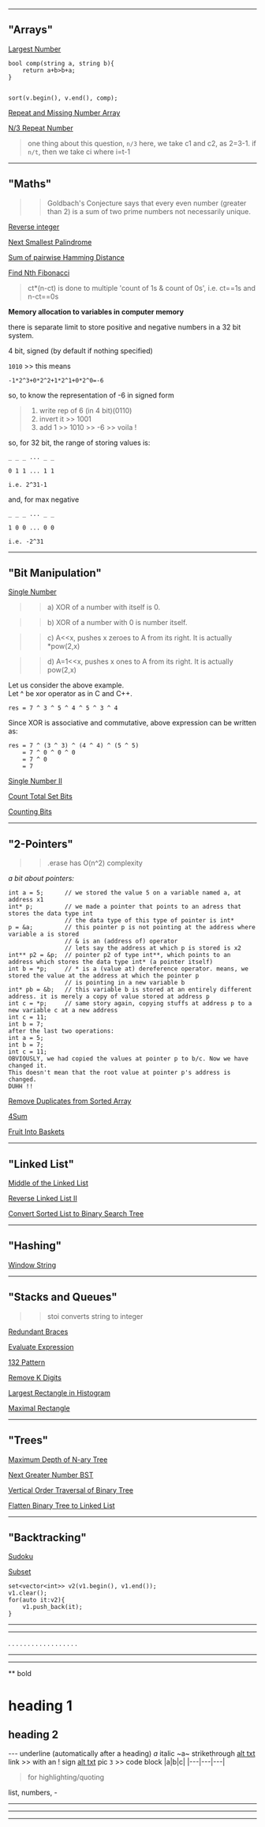 ___

## "Arrays"
[Largest Number](https://www.interviewbit.com/problems/largest-number/ "good one")


```
bool comp(string a, string b){
    return a+b>b+a;
}


sort(v.begin(), v.end(), comp);

```


[Repeat and Missing Number Array](https://www.interviewbit.com/old/problems/repeat-and-missing-number-array/ "Solve by> Normal Sum, Bit-Wise and by Playing with Index")

[N/3 Repeat Number](https://www.interviewbit.com/old/problems/n3-repeat-number/ "A Good Logic")

> one thing about this question, `n/3` here, we take c1 and c2, as 2=3-1.
> if `n/t`, then we take ci where i=t-1
___

## "Maths"

>> Goldbach's Conjecture says that every even number (greater than 2) is a sum of two prime numbers not necessarily unique.

[Reverse integer](https://www.interviewbit.com/problems/reverse-integer/ "the main thing is to handle 32 bit signed integer")

[Next Smallest Palindrome](https://www.interviewbit.com/problems/next-smallest-palindrome/ "very good question")

[Sum of pairwise Hamming Distance](https://www.interviewbit.com/old/problems/sum-of-pairwise-hamming-distance/ "Hamming Distance Sum")

[Find Nth Fibonacci](https://www.interviewbit.com/problems/find-nth-fibonacci/ "really good one, haven't solved yet")

> ct*(n-ct) is done to multiple 'count of 1s & count of 0s', i.e. ct==1s and n-ct==0s

**Memory allocation to variables in computer memory**

there is separate limit to store positive and negative numbers in a 32 bit system.

4 bit, signed (by default if nothing specified)

`1010` >> this means

`-1*2^3+0*2^2+1*2^1+0*2^0=-6`

so, to know the representation of -6 in signed form
>1. write rep of 6 (in 4 bit)(0110)
>2. invert it >> 1001
>3. add 1 >> 1010 >> -6 >> voila !

so, for 32 bit, the range of storing values is:

```
_ _ _ ... _ _

0 1 1 ... 1 1

i.e. 2^31-1
```

and, for max negative
```
_ _ _ ... _ _

1 0 0 ... 0 0

i.e. -2^31
```
___


## "Bit Manipulation"
[Single Number](https://www.interviewbit.com/old/problems/single-number/ "Nice Logic")

>> a) XOR of a number with itself is 0.

>> b) XOR of a number with 0 is number itself.

>> c) A<<x, pushes x zeroes to A from its right. It is actually *pow(2,x)

>> d) A=1<<x, pushes x ones to A from its right. It is actually pow(2,x)


Let us consider the above example.  
Let ^ be xor operator as in C and C++.

`res = 7 ^ 3 ^ 5 ^ 4 ^ 5 ^ 3 ^ 4`

Since XOR is associative and commutative, above 
expression can be written as:
```
res = 7 ^ (3 ^ 3) ^ (4 ^ 4) ^ (5 ^ 5)  
    = 7 ^ 0 ^ 0 ^ 0
    = 7 ^ 0
    = 7 
```

[Single Number II](https://www.interviewbit.com/old/problems/single-number-ii/ "Solve Once")

[Count Total Set Bits](https://www.interviewbit.com/old/problems/count-total-set-bits/ "See Mine and Other's Solution")

[Counting Bits](https://leetcode.com/problems/counting-bits/submissions/ "Count Bits Logic")

___

## "2-Pointers"

>> .erase has O(n^2) complexity

*a bit about pointers:*

```
int a = 5;      // we stored the value 5 on a variable named a, at address x1
int* p;         // we made a pointer that points to an adress that stores the data type int
                // the data type of this type of pointer is int*
p = &a;         // this pointer p is not pointing at the address where variable a is stored
                // & is an (address of) operator
                // lets say the address at which p is stored is x2
int** p2 = &p;  // pointer p2 of type int**, which points to an address which stores the data type int* (a pointer itself)
int b = *p;     // * is a (value at) dereference operator. means, we stored the value at the address at which the pointer p
                // is pointing in a new variable b
int* pb = &b;   // this variable b is stored at an entirely different address. it is merely a copy of value stored at address p
int c = *p;     // same story again, copying stuffs at address p to a new variable c at a new address
int c = 11;
int b = 7;
after the last two operations:
int a = 5;
int b = 7;
int c = 11;
OBVIOUSLY, we had copied the values at pointer p to b/c. Now we have changed it.
This doesn't mean that the root value at pointer p's address is changed.
DUHH !!
```


[Remove Duplicates from Sorted Array](https://www.interviewbit.com/old/problems/remove-duplicates-from-sorted-array/ "Logic")

[4Sum](https://leetcode.com/problems/4sum/ "Nothing special, just general idea of 2-pointers")

[Fruit Into Baskets](https://leetcode.com/problems/fruit-into-baskets/ "Good One")

___

## "Linked List"

[Middle of the Linked List](https://leetcode.com/problems/middle-of-the-linked-list/submissions/ "2nd method is really cool")

[Reverse Linked List II](https://leetcode.com/problems/reverse-linked-list-ii "handle issue with m==1")

[Convert Sorted List to Binary Search Tree](https://leetcode.com/problems/convert-sorted-list-to-binary-search-tree/ "really good one")


___

## "Hashing"

[Window String](https://www.interviewbit.com/old/problems/window-string/ "to be done with sliding windows and 'concept' of MAP")

___


## "Stacks and Queues"

>> stoi converts string to integer

[Redundant Braces](https://www.interviewbit.com/problems/redundant-braces/ "Just to get the idea of Stack")

[Evaluate Expression](https://www.interviewbit.com/problems/evaluate-expression/ "Reverse Polish Notation")

[132 Pattern](https://leetcode.com/problems/132-pattern/ "Nice implementation")

[Remove K Digits](https://leetcode.com/problems/remove-k-digits/submissions/ "makes you think")

[Largest Rectangle in Histogram](https://leetcode.com/problems/largest-rectangle-in-histogram/ "one of the best")

[Maximal Rectangle](https://leetcode.com/problems/maximal-rectangle/ "one of the best")

___

## "Trees"

[Maximum Depth of N-ary Tree](https://leetcode.com/problems/maximum-depth-of-n-ary-tree/ "simple hi h, solve kar lo but")

[Next Greater Number BST](https://www.interviewbit.com/problems/next-greater-number-bst/ "just solve it")

[Vertical Order Traversal of Binary Tree](https://www.interviewbit.com/old/problems/vertical-order-traversal-of-binary-tree/ "its not pre-order, its level order")

[Flatten Binary Tree to Linked List](https://www.interviewbit.com/old/problems/flatten-binary-tree-to-linked-list/ "good one")

___

## "Backtracking"

[Sudoku](https://www.interviewbit.com/old/problems/sudoku/ "Solve this once for a good overview of board problems")

[Subset](https://www.interviewbit.com/old/problems/subset/ "this approach might help in some other problems, do it by recursion and backtracking >> 2 methods")

```
set<vector<int>> v2(v1.begin(), v1.end());
v1.clear();
for(auto it:v2){
    v1.push_back(it);
}
```



___
___
.
.
.
.
.
.
.
.
.
.
.
.
.
.
.
.
.
.
___
___

**   bold
#    heading 1
##   heading 2

---  underline (automatically after a heading)
_a_  italic
~a~  strikethrough
[alt txt](link "")  link >> with an ! sign
[alt txt](link "") pic
`
3 ` >> code block
|a|b|c|
|---|---|---|

> for highlighting/quoting

list, numbers, -

___
___
___
